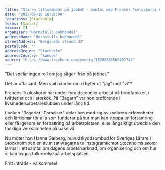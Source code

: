 ```yaml
---
title: "Starka tillsammans på jobbet - samtal med Frances Tuuloskorpi och Hanna Garberg"
date: "2025-06-10 18:00:00"
locations: [Stockholm]
forms: [Samtal]
topics: []
organizer: "Hornstulls bokhandel"
addressName: "Hornstulls bokhandel"
streetAddress: "Bergsunds strand 32"
postalCode: ""
addressRegion: "Stockholm"
addressCountry: "Sweden"
source: "https://www.facebook.com/events/1878868656240274/"
---
```

”Det spelar ingen roll om jag säger ifrån på jobbet.”

Det är ofta sant. Men vad händer om vi byter ut "jag" mot "vi"?

Frances Tuuloskorpi har under fyra decennier arbetat på brödfabriker, i tvätterier och i storkök. På ”Bagarn” var hon ordförande i livsmedelsarbetareklubben under lång tid. 

I boken "Bageriet i Paradiset" delar hon med sig av konkreta erfarenheter och lärdomar för alla som funderar på hur man kan stoppa en försämring eller få igenom en förbättring på arbetsplatsen, eller långsiktigt utveckla den fackliga verksamheten på basnivå.

Nu möter hon Hanna Garberg, huvudskyddsombud för Sveriges Lärare i Stockholm och en av initiativtagarna till instagramkontot Stockholms skolor larmar i ett samtal om dagens arbetsmarknad, om organisering och om hur vi kan bygga folkrörelse på arbetsplatsen.

Fritt inträde - välkommen!